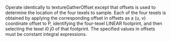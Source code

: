 Operate identically to textureGatherOffset except that offsets is used to determine the location of the four texels to sample. Each of the four texels is obtained by applying the corresponding offset in offsets as a (u, v) coordinate offset to P, identifying the four-texel LINEAR footprint, and then selecting the texel i0 j0 of that footprint. The specified values in offsets must be constant integral expressions.